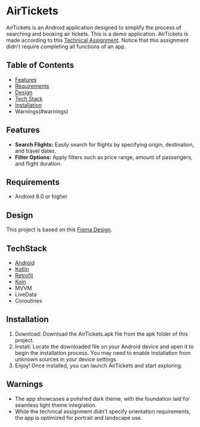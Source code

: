 # AirTickets

AirTickets is an Android application designed to simplify the process of searching and booking air
tickets. This is a demo application. AirTickets is made according to
this [Technical Assignment](https://docs.google.com/document/d/1z5z1aJpaA5qj-Hi9yRAKdVZbd1hF806FynjGENAg8fM/edit?usp=sharing).
Notice that this assignment didn't require completing all functions of an app.

## Table of Contents

- [Features](#features)
- [Requirements](#requirements)
- [Design](#design)
- [Tech Stack](#techstack)
- [Installation](#installation)
- Warnings(#warnings)

## Features

- **Search Flights:** Easily search for flights by specifying origin, destination, and travel dates.
- **Filter Options:** Apply filters such as price range, amount of passengers, and flight duration.

## Requirements

- Android 8.0 or higher

## Design

This project is based on
this [Figma Design](https://www.figma.com/design/zFikpslA3E60vuYGKjJfrw/%D0%A2%D0%B5%D1%81%D1%82%D0%BE%D0%B2%D0%BE%D0%B5-%D0%B7%D0%B0%D0%B4%D0%B0%D0%BD%D0%B8%D0%B5.-%D0%9F%D1%80%D0%BE%D0%B4%D0%B0%D0%B6%D0%B0-%D0%B0%D0%B2%D0%B8%D0%B0%D0%B1%D0%B8%D0%BB%D0%B5%D1%82%D0%BE%D0%B2?node-id=0-1&t=BPMPlhriwOJyHKZ6-1).

## TechStack

- [Android](https://developer.android.com/)
- [Kotlin](https://kotlinlang.org/)
- [Retrofit](https://square.github.io/retrofit/)
- [Koin](https://insert-koin.io/)
- MVVM
- LiveData
- Coroutines

## Installation

1. Download: Download the AirTickets.apk file from the apk folder of this project.
2. Install: Locate the downloaded file on your Android device and open it to begin the installation process. You may need to enable installation from unknown sources in your device settings.
3. Enjoy! Once installed, you can launch AirTickets and start exploring.

## Warnings

- The app showcases a polished dark theme, with the foundation laid for seamless light theme integration.
- While the technical assignment didn't specify orientation requirements, the app is optimized for portrait and landscape use.